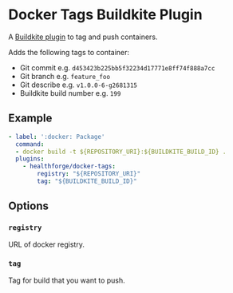 # Docker Tags Buildkite Plugin

A [Buildkite plugin](https://buildkite.com/docs/agent/v3/plugins) to tag and push containers.

Adds the following tags to container:

* Git commit e.g. `d453423b225bb5f32234d17771e8ff74f888a7cc`
* Git branch e.g. `feature_foo`
* Git describe e.g. `v1.0.0-6-g2681315`
* Buildkite build number e.g. `199`

## Example

```yml
- label: ':docker: Package'
  command:
  - docker build -t ${REPOSITORY_URI}:${BUILDKITE_BUILD_ID} .
  plugins:
    - healthforge/docker-tags:
        registry: "${REPOSITORY_URI}"
        tag: "${BUILDKITE_BUILD_ID}"
```

## Options

### `registry`

URL of docker registry.

### `tag`

Tag for build that you want to push.
